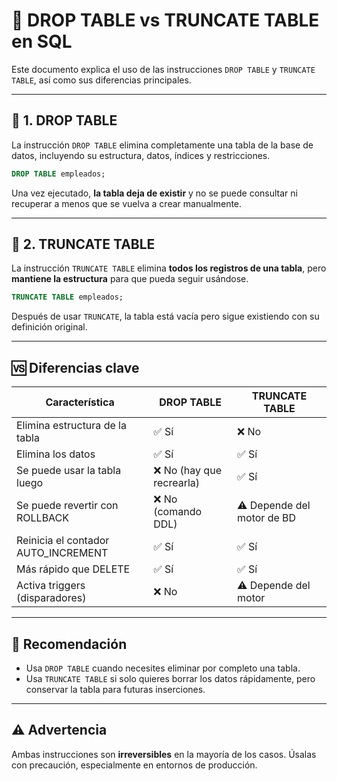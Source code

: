# 🧹 DROP TABLE vs TRUNCATE TABLE en SQL

Este documento explica el uso de las instrucciones `DROP TABLE` y `TRUNCATE TABLE`, así como sus diferencias principales.

---

## 🔸 1. DROP TABLE

La instrucción `DROP TABLE` elimina completamente una tabla de la base de datos, incluyendo su estructura, datos, índices y restricciones.

```sql
DROP TABLE empleados;
```

Una vez ejecutado, **la tabla deja de existir** y no se puede consultar ni recuperar a menos que se vuelva a crear manualmente.

---

## 🔸 2. TRUNCATE TABLE

La instrucción `TRUNCATE TABLE` elimina **todos los registros de una tabla**, pero **mantiene la estructura** para que pueda seguir usándose.

```sql
TRUNCATE TABLE empleados;
```

Después de usar `TRUNCATE`, la tabla está vacía pero sigue existiendo con su definición original.

---

## 🆚 Diferencias clave

| Característica                  | DROP TABLE                    | TRUNCATE TABLE                  |
|-------------------------------|-------------------------------|---------------------------------|
| Elimina estructura de la tabla | ✅ Sí                         | ❌ No                           |
| Elimina los datos              | ✅ Sí                         | ✅ Sí                           |
| Se puede usar la tabla luego   | ❌ No (hay que recrearla)     | ✅ Sí                           |
| Se puede revertir con ROLLBACK | ❌ No (comando DDL)           | ⚠️ Depende del motor de BD     |
| Reinicia el contador AUTO_INCREMENT | ✅ Sí                    | ✅ Sí                           |
| Más rápido que DELETE          | ✅ Sí                         | ✅ Sí                           |
| Activa triggers (disparadores) | ❌ No                         | ⚠️ Depende del motor           |

---

## 📝 Recomendación

- Usa `DROP TABLE` cuando necesites eliminar por completo una tabla.
- Usa `TRUNCATE TABLE` si solo quieres borrar los datos rápidamente, pero conservar la tabla para futuras inserciones.

---

## ⚠️ Advertencia

Ambas instrucciones son **irreversibles** en la mayoría de los casos. Úsalas con precaución, especialmente en entornos de producción.

